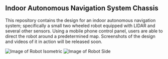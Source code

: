 ## Indoor Autonomous Navigation System Chassis

This repository contains the design for an indoor autonomous navigation system; specifically a small two wheeled robot equipped with LIDAR and several other sensors. Using a mobile phone control panel, users are able to direct the robot around a predetermined map. Screenshots of the design and videos of it in action will be released soon.

![Image of Robot Isometric](../master/RobotImages/RobotIsometric.png)
![Image of Robot Side](../master/RobotImages/RobotSide.png)
